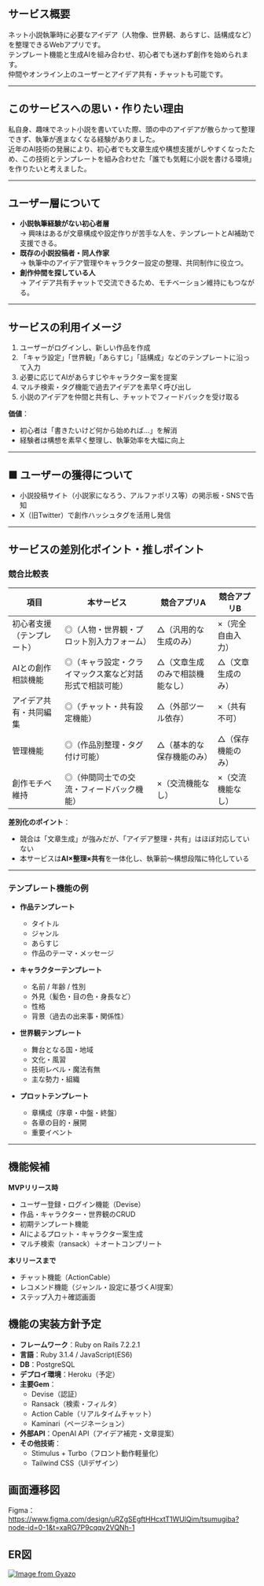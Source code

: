 ## サービス概要
ネット小説執筆時に必要なアイデア（人物像、世界観、あらすじ、話構成など）を整理できるWebアプリです。  
テンプレート機能と生成AIを組み合わせ、初心者でも迷わず創作を始められます。  
仲間やオンライン上のユーザーとアイデア共有・チャットも可能です。  

---

## このサービスへの思い・作りたい理由
私自身、趣味でネット小説を書いていた際、頭の中のアイデアが散らかって整理できず、執筆が進まなくなる経験がありました。  
近年のAI技術の発展により、初心者でも文章生成や構想支援がしやすくなったため、この技術とテンプレートを組み合わせた「誰でも気軽に小説を書ける環境」を作りたいと考えました。  

---

## ユーザー層について
- **小説執筆経験がない初心者層**  
  → 興味はあるが文章構成や設定作りが苦手な人を、テンプレートとAI補助で支援できる。  
- **既存の小説投稿者・同人作家**  
  → 執筆中のアイデア管理やキャラクター設定の整理、共同制作に役立つ。  
- **創作仲間を探している人**  
  → アイデア共有チャットで交流できるため、モチベーション維持にもつながる。  

---

## サービスの利用イメージ
1. ユーザーがログインし、新しい作品を作成  
2. 「キャラ設定」「世界観」「あらすじ」「話構成」などのテンプレートに沿って入力  
3. 必要に応じてAIがあらすじやキャラクター案を提案  
4. マルチ検索・タグ機能で過去アイデアを素早く呼び出し  
5. 小説のアイデアを仲間と共有し、チャットでフィードバックを受け取る  

**価値**：  
- 初心者は「書きたいけど何から始めれば…」を解消  
- 経験者は構想を素早く整理し、執筆効率を大幅に向上

---

## ■ ユーザーの獲得について
- 小説投稿サイト（小説家になろう、アルファポリス等）の掲示板・SNSで告知  
- X（旧Twitter）で創作ハッシュタグを活用し発信

---

## サービスの差別化ポイント・推しポイント
### 競合比較表
| 項目 | 本サービス | 競合アプリA | 競合アプリB |
|------|------------|--------------|---------|
| 初心者支援（テンプレート） | ◎（人物・世界観・プロット別入力フォーム） | △（汎用的な生成のみ） | ×（完全自由入力） |
| AIとの創作相談機能 | ◎（キャラ設定・クライマックス案など対話形式で相談可能） | △（文章生成のみで相談機能なし） | △（文章生成のみ） |
| アイデア共有・共同編集 | ◎（チャット・共有設定機能） | △（外部ツール依存） | ×（共有不可） |
| 管理機能 | ◎（作品別整理・タグ付け可能） | △（基本的な保存機能のみ） | △（保存機能のみ） |
| 創作モチベ維持 | ◎（仲間同士での交流・フィードバック機能） | ×（交流機能なし） | ×（交流機能なし） |

**差別化のポイント**：  
- 競合は「文章生成」が強みだが、「アイデア整理・共有」はほぼ対応していない  
- 本サービスは**AI×整理×共有**を一体化し、執筆前〜構想段階に特化している  

---

### テンプレート機能の例
- **作品テンプレート**  
  - タイトル  
  - ジャンル  
  - あらすじ  
  - 作品のテーマ・メッセージ  

- **キャラクターテンプレート**  
  - 名前 / 年齢 / 性別  
  - 外見（髪色・目の色・身長など）  
  - 性格 
  - 背景（過去の出来事・関係性）  

- **世界観テンプレート**  
  - 舞台となる国・地域  
  - 文化・風習  
  - 技術レベル・魔法有無  
  - 主な勢力・組織  

- **プロットテンプレート**  
  - 章構成（序章・中盤・終盤）  
  - 各章の目的・展開  
  - 重要イベント

---

## 機能候補
**MVPリリース時**
- ユーザー登録・ログイン機能（Devise）
- 作品・キャラクター・世界観のCRUD
- 初期テンプレート機能
- AIによるプロット・キャラクター案生成
- マルチ検索（ransack）＋オートコンプリート  

**本リリースまで**
- チャット機能（ActionCable）
- レコメンド機能（ジャンル・設定に基づくAI提案） 
- ステップ入力＋確認画面

## 機能の実装方針予定
- **フレームワーク**：Ruby on Rails 7.2.2.1 
- **言語**：Ruby  3.1.4 / JavaScript(ES6)  
- **DB**：PostgreSQL 
- **デプロイ環境**：Heroku（予定）  
- **主要Gem**：  
  - Devise（認証）  
  - Ransack（検索・フィルタ）  
  - Action Cable（リアルタイムチャット）  
  - Kaminari（ページネーション）  
- **外部API**：OpenAI API（アイデア補完・文章提案）  
- **その他技術**：  
  - Stimulus + Turbo（フロント動作軽量化）  
  - Tailwind CSS（UIデザイン） 

## 画面遷移図
Figma：https://www.figma.com/design/uRZgSEgftHHcxtT1WUlQim/tsumugiba?node-id=0-1&t=xaRG7P9cqqv2VQNh-1

## ER図
[![Image from Gyazo](https://i.gyazo.com/1620e6bfd9ea9531480ad467bf8eb81a.png)](https://gyazo.com/1620e6bfd9ea9531480ad467bf8eb81a)
